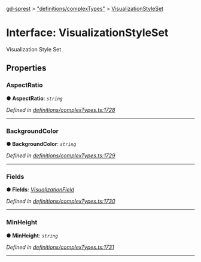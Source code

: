 [gd-sprest](../README.md) > ["definitions/complexTypes"](../modules/_definitions_complextypes_.md) > [VisualizationStyleSet](../interfaces/_definitions_complextypes_.visualizationstyleset.md)



# Interface: VisualizationStyleSet


Visualization Style Set


## Properties
<a id="aspectratio"></a>

###  AspectRatio

**●  AspectRatio**:  *`string`* 

*Defined in [definitions/complexTypes.ts:1728](https://github.com/gunjandatta/sprest/blob/3de79f1/src/definitions/complexTypes.ts#L1728)*





___

<a id="backgroundcolor"></a>

###  BackgroundColor

**●  BackgroundColor**:  *`string`* 

*Defined in [definitions/complexTypes.ts:1729](https://github.com/gunjandatta/sprest/blob/3de79f1/src/definitions/complexTypes.ts#L1729)*





___

<a id="fields"></a>

###  Fields

**●  Fields**:  *[VisualizationField](_definitions_complextypes_.visualizationfield.md)* 

*Defined in [definitions/complexTypes.ts:1730](https://github.com/gunjandatta/sprest/blob/3de79f1/src/definitions/complexTypes.ts#L1730)*





___

<a id="minheight"></a>

###  MinHeight

**●  MinHeight**:  *`string`* 

*Defined in [definitions/complexTypes.ts:1731](https://github.com/gunjandatta/sprest/blob/3de79f1/src/definitions/complexTypes.ts#L1731)*





___


